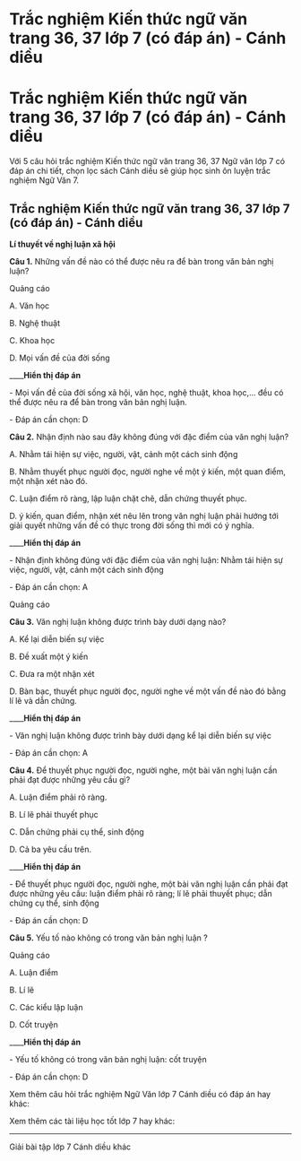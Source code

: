 # Trắc nghiệm Kiến thức ngữ văn trang 36, 37 lớp 7 (có đáp án) - Cánh diều

# Trắc nghiệm Kiến thức ngữ văn trang 36, 37 lớp 7 (có đáp án) - Cánh diều

Với 5 câu hỏi trắc nghiệm Kiến thức ngữ văn trang 36, 37 Ngữ văn lớp 7 có đáp án chi tiết, chọn lọc sách Cánh diều sẽ giúp học sinh ôn luyện trắc nghiệm Ngữ Văn 7.

## Trắc nghiệm Kiến thức ngữ văn trang 36, 37 lớp 7 (có đáp án) - Cánh diều

**Lí thuyết về nghị luận xã hội**

**Câu 1.** Những vấn đề nào có thể được nêu ra để bàn trong văn bản nghị luận?

Quảng cáo

A. Văn học

B. Nghệ thuật

C. Khoa học

D. Mọi vấn đề của đời sống

____**Hiển thị đáp án**

\- Mọi vấn đề của đời sống xã hội, văn học, nghệ thuật, khoa học,... đều có thể được nêu ra để bàn trong văn bản nghị luận.

\- Đáp án cần chọn: D

**Câu 2.** Nhận định nào sau đây không đúng với đặc điểm của văn nghị luận?

A. Nhằm tái hiện sự việc, người, vật, cảnh một cách sinh động

B. Nhằm thuyết phục người đọc, người nghe về một ý kiến, một quan điểm, một nhận xét nào đó.

C. Luận điểm rõ ràng, lập luận chặt chẽ, dẫn chứng thuyết phục.

D. ý kiến, quan điểm, nhận xét nêu lên trong văn nghị luận phải hướng tới giải quyết những vấn đề có thực trong đời sống thì mới có ý nghĩa.

____**Hiển thị đáp án**

\- Nhận định không đúng với đặc điểm của văn nghị luận: Nhằm tái hiện sự việc, người, vật, cảnh một cách sinh động

\- Đáp án cần chọn: A

Quảng cáo

**Câu 3.** Văn nghị luận không được trình bày dưới dạng nào?

A. Kể lại diễn biến sự việc

B. Đề xuất một ý kiến

C. Đưa ra một nhận xét

D. Bàn bạc, thuyết phục người đọc, người nghe về một vấn đề nào đó bằng lí lẽ và dẫn chứng.

____**Hiển thị đáp án**

\- Văn nghị luận không được trình bày dưới dạng kể lại diễn biến sự việc

\- Đáp án cần chọn: A

**Câu 4.** Để thuyết phục người đọc, người nghe, một bài văn nghị luận cần phải đạt được những yêu cầu gì?

A. Luận điểm phải rõ ràng.

B. Lí lẽ phải thuyết phục

C. Dẫn chứng phải cụ thể, sinh động

D. Cả ba yêu cầu trên.

____**Hiển thị đáp án**

\- Để thuyết phục người đọc, người nghe, một bài văn nghị luận cần phải đạt được những yêu cầu: luận điểm phải rõ ràng; lí lẽ phải thuyết phục; dẫn chứng cụ thể, sinh động

\- Đáp án cần chọn: D

**Câu 5.** Yếu tố nào không có trong văn bản nghị luận ?

Quảng cáo

A. Luận điểm 

B. Lí lẽ

C. Các kiểu lập luận 

D. Cốt truyện

____**Hiển thị đáp án**

\- Yếu tố không có trong văn bản nghị luận: cốt truyện

\- Đáp án cần chọn: D

Xem thêm câu hỏi trắc nghiệm Ngữ Văn lớp 7 Cánh diều có đáp án hay khác:

Xem thêm các tài liệu học tốt lớp 7 hay khác:

* * *

Giải bài tập lớp 7 Cánh diều khác

